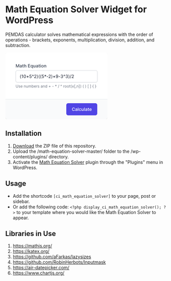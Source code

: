 # Math Equation Solver Widget for WordPress

PEMDAS calculator solves mathematical expressions with the order of operations - brackets, exponents, multiplication, division, addition, and subtraction.

![Math Equation Solver Input Form](/assets/images/screenshot-1.png "Math Equation Solver Input Form")

## Installation

1. [Download](https://github.com/pub-calculator-io/math-equation-solver/archive/refs/heads/master.zip) the ZIP file of this repository.
2. Upload the /math-equation-solver-master/ folder to the /wp-content/plugins/ directory.
3. Activate the [Math Equation Solver](https://www.calculator.io/math-equation-solver/ "Math Equation Solver Homepage") plugin through the "Plugins" menu in WordPress.

## Usage
* Add the shortcode `[ci_math_equation_solver]` to your page, post or sidebar.
* Or add the following code: `<?php display_ci_math_equation_solver(); ?>` to your template where you would like the Math Equation Solver to appear.

## Libraries in Use
1. https://mathjs.org/
2. https://katex.org/
3. https://github.com/aFarkas/lazysizes
4. https://github.com/RobinHerbots/Inputmask
5. https://air-datepicker.com/
6. https://www.chartjs.org/
